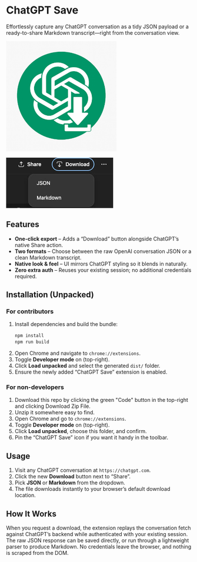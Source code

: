 # ChatGPT Save

Effortlessly capture any ChatGPT conversation as a tidy JSON payload or a ready-to-share Markdown transcript—right from the conversation view.

<img src="./docs/images/chatgptsave.jpg" width="300" height="300" alt="ChatGPT Save logo" />

![Extension UI](./docs/images/chatgptsave-ui.jpg)

## Features
- **One-click export** – Adds a “Download” button alongside ChatGPT’s native Share action.
- **Two formats** – Choose between the raw OpenAI conversation JSON or a clean Markdown transcript.
- **Native look & feel** – UI mirrors ChatGPT styling so it blends in naturally.
- **Zero extra auth** – Reuses your existing session; no additional credentials required.

## Installation (Unpacked)
### For contributors
1. Install dependencies and build the bundle:
   ```bash
   npm install
   npm run build
   ```
2. Open Chrome and navigate to `chrome://extensions`.
3. Toggle **Developer mode** on (top-right).
4. Click **Load unpacked** and select the generated `dist/` folder.
5. Ensure the newly added “ChatGPT Save” extension is enabled.

### For non-developers
1. Download this repo by clicking the green "Code" button in the top-right and clicking Download Zip File.
2. Unzip it somewhere easy to find.
3. Open Chrome and go to `chrome://extensions`.
4. Toggle **Developer mode** on (top-right).
5. Click **Load unpacked**, choose this folder, and confirm.
6. Pin the “ChatGPT Save” icon if you want it handy in the toolbar.

## Usage
1. Visit any ChatGPT conversation at `https://chatgpt.com`.
2. Click the new **Download** button next to “Share”.
3. Pick **JSON** or **Markdown** from the dropdown.
4. The file downloads instantly to your browser’s default download location.

## How It Works
When you request a download, the extension replays the conversation fetch against ChatGPT’s backend while authenticated with your existing session. The raw JSON response can be saved directly, or run through a lightweight parser to produce Markdown. No credentials leave the browser, and nothing is scraped from the DOM.
